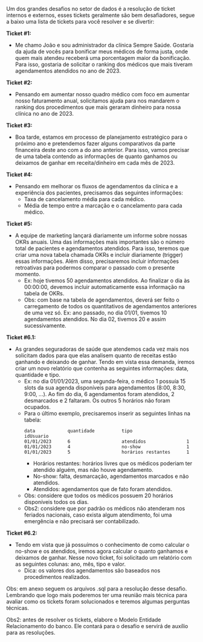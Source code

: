 Um dos grandes desafios no setor de dados é a resolução de ticket internos e externos, esses tickets geralmente são bem desafiadores, segue a baixo uma lista de tickets para você resolver e se divertir:

**Ticket #1:**
  - Me chamo João e sou administrador da clínica Sempre Saúde. Gostaria da ajuda de vocês para bonificar meus médicos de forma justa, onde quem mais atendeu receberá uma porcentagem maior da bonificação. Para isso, gostaria de solicitar o ranking dos médicos que mais tiveram agendamentos atendidos no ano de 2023.

**Ticket #2:**
  - Pensando em aumentar nosso quadro médico com foco em aumentar nosso faturamento anual, solicitamos ajuda para nos mandarem o ranking dos procedimentos que mais geraram dinheiro para nossa clínica no ano de 2023.

**Ticket #3:**
  - Boa tarde, estamos em processo de planejamento estratégico para o próximo ano e pretendemos fazer alguns comparativos da parte financeira deste ano com a do ano anterior. Para isso, vamos precisar de uma tabela contendo as informações de quanto ganhamos ou deixamos de ganhar em receita/dinheiro em cada mês de 2023.

**Ticket #4:**
  - Pensando em melhorar os fluxos de agendamentos da clínica e a experiência dos pacientes, precisamos das seguintes informações:
      - Taxa de cancelamento média para cada médico.
      - Média de tempo entre a marcação e o cancelamento para cada médico.

**Ticket #5:**
  - A equipe de marketing lançará diariamente um informe sobre nossas OKRs anuais. Uma das informações mais importantes são o número total de pacientes e agendamentos atendidos. Para isso, teremos que criar uma nova tabela chamada OKRs e incluir diariamente (trigger) essas informações. Além disso, precisaremos incluir informações retroativas para podermos comparar o passado com o presente momento.
    - Ex: hoje tivemos 50 agendamentos atendidos. Ao finalizar o dia às 00:00:00, devemos incluir automaticamente essa informação na tabela de OKRs.
    - Obs: com base na tabela de agendamentos, deverá ser feito o carregamento de todos os quantitativos de agendamentos anteriores de uma vez só. Ex: ano passado, no dia 01/01, tivemos 10 agendamentos atendidos. No dia 02, tivemos 20 e assim sucessivamente.

**Ticket #6.1:**
  - As grandes seguradoras de saúde que atendemos cada vez mais nos solicitam dados para que elas analisem quanto de receitas estão ganhando e deixando de ganhar. Tendo em vista essa demanda, iremos criar um novo relatório que contenha as seguintes informações: data, quantidade e tipo.
    - Ex: no dia 01/01/2023, uma segunda-feira, o médico 1 possuía 15 slots da sua agenda disponíveis para agendamentos (8:00, 8:30, 9:00, ...). Ao fim do dia, 6 agendamentos foram atendidos, 2 desmarcados e 2 faltaram. Os outros 5 horários não foram ocupados.
    - Para o último exemplo, precisaremos inserir as seguintes linhas na tabela:
      ```
      data            quantidade          tipo                    idUsuario
      01/01/2023      6                   atendidos               1
      01/01/2023      4                   no-show                 1
      01/01/2023      5                   horários restantes      1
      ```
      - Horários restantes: horários livres que os médicos poderiam ter atendido alguém, mas não houve agendamento.
      - No-show: falta, desmarcação, agendamentos marcados e não atendidos.
      - Atendidos: agendamentos que de fato foram atendidos.
    - Obs: considere que todos os médicos possuem 20 horários disponíveis todos os dias.
    - Obs2: considere que por padrão os médicos não atenderam nos feriados nacionais, caso exista algum atendimento, foi uma emergência e não precisará ser contabilizado.

**Ticket #6.2:**
  - Tendo em vista que já possuímos o conhecimento de como calcular o no-show e os atendidos, iremos agora calcular o quanto ganhamos e deixamos de ganhar. Nesse novo ticket, foi solicitado um relatório com as seguintes colunas: ano, mês, tipo e valor.
    - Dica: os valores dos agendamentos são baseados nos procedimentos realizados.

Obs: em anexo seguem os arquivos .sql para a resolução desse desafio. Lembrando que logo mais poderemos ter uma reunião mais técnica para avaliar como os tickets foram solucionados e teremos algumas perguntas técnicas.

Obs2: antes de resolver os tickets, elabore o Modelo Entidade Relacionamento do banco. Ele contará para o desafio e servirá de auxílio para as resoluções.


